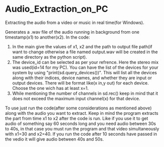 # Audio_Extraction_on_PC
Extracting the audio from a video or music in real time(for Windows).

Generates a .wav file of the audio running in background from one timestamp(x1) to another(x2).
In the code:
1. In the main give the values of x1, x2 and the path to output file path(if want to change otherwise a file named output.wav will be created in the same directory as the python script).
2. The device_id can be selected as per your refrence. Here the stereo mix was used(id=14 for my PC). You can have the list of the devices for your system by using "print(sd.query_devices())". This will list all the devices along with their indices, device names, and whether they are input or output devices. There will be format like(x in,y out) for each device. Choose the one wich has at least x=1.
3. While mentioning the number of channels in sd.rec() keep in mind that it does not exceed the maximum input channel(x) for that device.

To use just run the code(after some considerations as mentioned above) along with the audio you want to extract. Keep in mind the program extracts the part from time x1 to x2 after the code is run. Like if you use it to get audio of something say 60 seconds long and you need audio between 30s to 40s, in that case you must run the program and that video simultaneously with x1=30 and x2=40. If you run the code after 10 seconds have passed in the vedio it will give audio between 40s and 50s.
